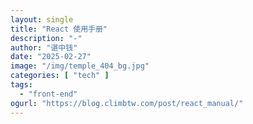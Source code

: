 ```yaml
---
layout: single
title: "React 使用手册"
description: "-"
author: "谌中钱"
date: "2025-02-27"
image: "/img/temple_404_bg.jpg"
categories: [ "tech" ]
tags:
  - "front-end"
ogurl: "https://blog.climbtw.com/post/react_manual/"
---
```


<br />
<br />

<!-- @import "[TOC]" {cmd="toc" depthFrom=1 depthTo=6} -->

<!-- code_chunk_output -->

<!-- /code_chunk_output -->
